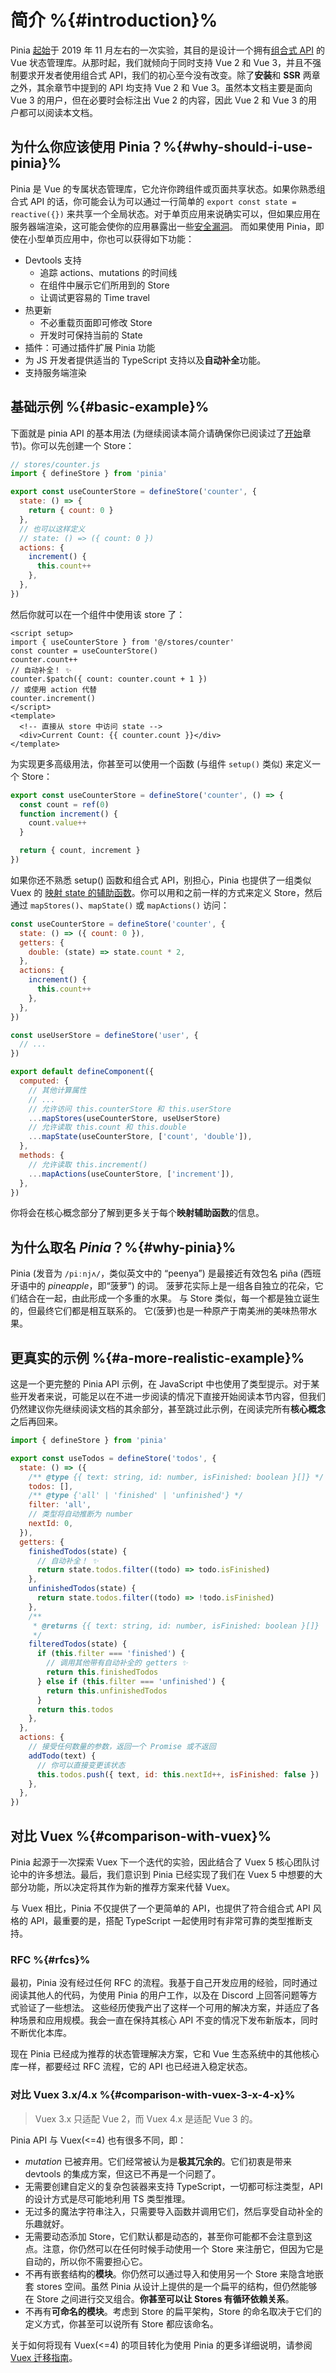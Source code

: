 # 简介 %{#introduction}%

<!-- <VueSchoolLink
  href="https://vueschool.io/lessons/introduction-to-pinia"
  title="Get started with Pinia"
/> -->

<MasteringPiniaLink
  href="https://masteringpinia.com/lessons/the-what-and-why-of-state-management-and-stores"
  title="Create your own Pinia from scratch"
/>

Pinia [起始](https://github.com/vuejs/pinia/commit/06aeef54e2cad66696063c62829dac74e15fd19e)于 2019 年 11 月左右的一次实验，其目的是设计一个拥有[组合式 API](https://github.com/vuejs/composition-api) 的 Vue 状态管理库。从那时起，我们就倾向于同时支持 Vue 2 和 Vue 3，并且不强制要求开发者使用组合式 API，我们的初心至今没有改变。除了**安装**和 **SSR** 两章之外，其余章节中提到的 API 均支持 Vue 2 和 Vue 3。虽然本文档主要是面向 Vue 3 的用户，但在必要时会标注出 Vue 2 的内容，因此 Vue 2 和 Vue 3 的用户都可以阅读本文档。

## 为什么你应该使用 Pinia？%{#why-should-i-use-pinia}%

Pinia 是 Vue 的专属状态管理库，它允许你跨组件或页面共享状态。如果你熟悉组合式 API 的话，你可能会认为可以通过一行简单的 `export const state = reactive({})` 来共享一个全局状态。对于单页应用来说确实可以，但如果应用在服务器端渲染，这可能会使你的应用暴露出一些[安全漏洞](https://cn.vuejs.org/guide/scaling-up/ssr#cross-request-state-pollution)。 而如果使用 Pinia，即使在小型单页应用中，你也可以获得如下功能：

- Devtools 支持
  - 追踪 actions、mutations 的时间线
  - 在组件中展示它们所用到的 Store
  - 让调试更容易的 Time travel
- 热更新
  - 不必重载页面即可修改 Store
  - 开发时可保持当前的 State
- 插件：可通过插件扩展 Pinia 功能
- 为 JS 开发者提供适当的 TypeScript 支持以及**自动补全**功能。
- 支持服务端渲染

## 基础示例 %{#basic-example}%

下面就是 pinia API 的基本用法 (为继续阅读本简介请确保你已阅读过了[开始](./getting-started.md)章节)。你可以先创建一个 Store：

```js
// stores/counter.js
import { defineStore } from 'pinia'

export const useCounterStore = defineStore('counter', {
  state: () => {
    return { count: 0 }
  },
  // 也可以这样定义
  // state: () => ({ count: 0 })
  actions: {
    increment() {
      this.count++
    },
  },
})
```

然后你就可以在一个组件中使用该 store 了：

```vue
<script setup>
import { useCounterStore } from '@/stores/counter'
const counter = useCounterStore()
counter.count++
// 自动补全！ ✨
counter.$patch({ count: counter.count + 1 })
// 或使用 action 代替
counter.increment()
</script>
<template>
  <!-- 直接从 store 中访问 state -->
  <div>Current Count: {{ counter.count }}</div>
</template>
```

为实现更多高级用法，你甚至可以使用一个函数 (与组件 `setup()` 类似) 来定义一个 Store：

```js
export const useCounterStore = defineStore('counter', () => {
  const count = ref(0)
  function increment() {
    count.value++
  }

  return { count, increment }
})
```

如果你还不熟悉 setup() 函数和组合式 API，别担心，Pinia 也提供了一组类似 Vuex 的 [映射 state 的辅助函数](https://vuex.vuejs.org/zh/guide/state.html#mapstate-辅助函数)。你可以用和之前一样的方式来定义 Store，然后通过 `mapStores()`、`mapState()` 或 `mapActions()` 访问：

```js {22,24,28}
const useCounterStore = defineStore('counter', {
  state: () => ({ count: 0 }),
  getters: {
    double: (state) => state.count * 2,
  },
  actions: {
    increment() {
      this.count++
    },
  },
})

const useUserStore = defineStore('user', {
  // ...
})

export default defineComponent({
  computed: {
    // 其他计算属性
    // ...
    // 允许访问 this.counterStore 和 this.userStore
    ...mapStores(useCounterStore, useUserStore)
    // 允许读取 this.count 和 this.double
    ...mapState(useCounterStore, ['count', 'double']),
  },
  methods: {
    // 允许读取 this.increment()
    ...mapActions(useCounterStore, ['increment']),
  },
})
```

你将会在核心概念部分了解到更多关于每个**映射辅助函数**的信息。

## 为什么取名 _Pinia_？%{#why-pinia}%

Pinia (发音为 `/piːnjʌ/`，类似英文中的 “peenya”) 是最接近有效包名 piña (西班牙语中的 _pineapple_，即“菠萝”) 的词。 菠萝花实际上是一组各自独立的花朵，它们结合在一起，由此形成一个多重的水果。 与 Store 类似，每一个都是独立诞生的，但最终它们都是相互联系的。 它(菠萝)也是一种原产于南美洲的美味热带水果。

## 更真实的示例 %{#a-more-realistic-example}%

这是一个更完整的 Pinia API 示例，在 JavaScript 中也使用了类型提示。对于某些开发者来说，可能足以在不进一步阅读的情况下直接开始阅读本节内容，但我们仍然建议你先继续阅读文档的其余部分，甚至跳过此示例，在阅读完所有**核心概念**之后再回来。

```js
import { defineStore } from 'pinia'

export const useTodos = defineStore('todos', {
  state: () => ({
    /** @type {{ text: string, id: number, isFinished: boolean }[]} */
    todos: [],
    /** @type {'all' | 'finished' | 'unfinished'} */
    filter: 'all',
    // 类型将自动推断为 number
    nextId: 0,
  }),
  getters: {
    finishedTodos(state) {
      // 自动补全！ ✨
      return state.todos.filter((todo) => todo.isFinished)
    },
    unfinishedTodos(state) {
      return state.todos.filter((todo) => !todo.isFinished)
    },
    /**
     * @returns {{ text: string, id: number, isFinished: boolean }[]}
     */
    filteredTodos(state) {
      if (this.filter === 'finished') {
        // 调用其他带有自动补全的 getters ✨
        return this.finishedTodos
      } else if (this.filter === 'unfinished') {
        return this.unfinishedTodos
      }
      return this.todos
    },
  },
  actions: {
    // 接受任何数量的参数，返回一个 Promise 或不返回
    addTodo(text) {
      // 你可以直接变更该状态
      this.todos.push({ text, id: this.nextId++, isFinished: false })
    },
  },
})
```

## 对比 Vuex %{#comparison-with-vuex}%

Pinia 起源于一次探索 Vuex 下一个迭代的实验，因此结合了 Vuex 5 核心团队讨论中的许多想法。最后，我们意识到 Pinia 已经实现了我们在 Vuex 5 中想要的大部分功能，所以决定将其作为新的推荐方案来代替 Vuex。

与 Vuex 相比，Pinia 不仅提供了一个更简单的 API，也提供了符合组合式 API 风格的 API，最重要的是，搭配 TypeScript 一起使用时有非常可靠的类型推断支持。

### RFC %{#rfcs}%

最初，Pinia 没有经过任何 RFC 的流程。我基于自己开发应用的经验，同时通过阅读其他人的代码，为使用 Pinia 的用户工作，以及在 Discord 上回答问题等方式验证了一些想法。
这些经历使我产出了这样一个可用的解决方案，并适应了各种场景和应用规模。我会一直在保持其核心 API 不变的情况下发布新版本，同时不断优化本库。

现在 Pinia 已经成为推荐的状态管理解决方案，它和 Vue 生态系统中的其他核心库一样，都要经过 RFC 流程，它的 API 也已经进入稳定状态。

### 对比 Vuex 3.x/4.x %{#comparison-with-vuex-3-x-4-x}%

> Vuex 3.x 只适配 Vue 2，而 Vuex 4.x 是适配 Vue 3 的。

Pinia API 与 Vuex(<=4) 也有很多不同，即：

- _mutation_ 已被弃用。它们经常被认为是**极其冗余的**。它们初衷是带来 devtools 的集成方案，但这已不再是一个问题了。
- 无需要创建自定义的复杂包装器来支持 TypeScript，一切都可标注类型，API 的设计方式是尽可能地利用 TS 类型推理。
- 无过多的魔法字符串注入，只需要导入函数并调用它们，然后享受自动补全的乐趣就好。
- 无需要动态添加 Store，它们默认都是动态的，甚至你可能都不会注意到这点。注意，你仍然可以在任何时候手动使用一个 Store 来注册它，但因为它是自动的，所以你不需要担心它。
- 不再有嵌套结构的**模块**。你仍然可以通过导入和使用另一个 Store 来隐含地嵌套 stores 空间。虽然 Pinia 从设计上提供的是一个扁平的结构，但仍然能够在 Store 之间进行交叉组合。**你甚至可以让 Stores 有循环依赖关系**。
- 不再有**可命名的模块**。考虑到 Store 的扁平架构，Store 的命名取决于它们的定义方式，你甚至可以说所有 Store 都应该命名。

关于如何将现有 Vuex(<=4) 的项目转化为使用 Pinia 的更多详细说明，请参阅 [Vuex 迁移指南](./cookbook/migration-vuex.md)。
